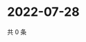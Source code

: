 # 2022-07-28

共 0 条

<!-- BEGIN WEIBO -->
<!-- 最后更新时间 Thu Jul 28 2022 13:24:50 GMT+0800 (China Standard Time) -->

<!-- END WEIBO -->
